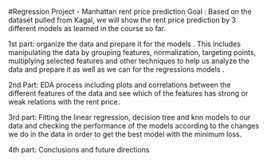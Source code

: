 #Regression Project - Manhattan rent price prediction
Goal : Based on the dataset pulled from Kagal, we will show the rent price prediction by 3 different models as learned in the course so far.

1st part: organize the data and prepare it for the models . This includes manipulating the data by grouping features, normalization, targeting points, multiplying selected features and other techniques to help us analyze the data and prepare it as well as we can for the regressions models .

2nd Part: EDA process including plots and correlations between the different features of the data and see which of the features has strong or weak relations with the rent price.

3rd part: Fitting the linear regression, decision tree and knn models to our data and checking the performance of the models according to the changes we do in the data in order to get the best model with the minimum loss.

4th part: Conclusions and future directions
